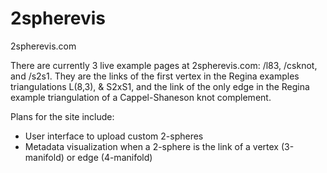 # 2spherevis
2spherevis.com

There are currently 3 live example pages at 2spherevis.com: /l83, /csknot, and /s2s1.  They are the links of the first vertex in the Regina examples triangulations L(8,3), & S2xS1, and the link of the only edge in the Regina example triangulation of a Cappel-Shaneson knot complement.

Plans for the site include:
  - User interface to upload custom 2-spheres
  - Metadata visualization when a 2-sphere is the link of a vertex (3-manifold) or edge (4-manifold)
  
